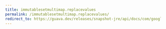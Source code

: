 ```yaml
---
title: immutablesetmultimap.replacevalues
permalink: /immutablesetmultimap.replacevalues/
redirect_to: https://guava.dev/releases/snapshot-jre/api/docs/com/google/common/collect/ImmutableSetMultimap.html#replaceValues-K-java.lang.Iterable-
---
```

